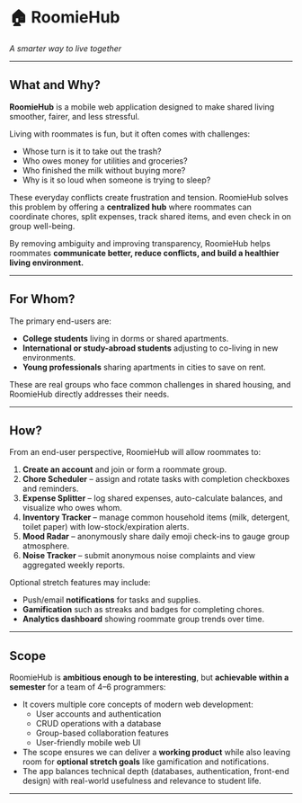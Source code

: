 # 🏠 RoomieHub  
*A smarter way to live together*  

---

## What and Why?  
**RoomieHub** is a mobile web application designed to make shared living smoother, fairer, and less stressful.  

Living with roommates is fun, but it often comes with challenges:  
- Whose turn is it to take out the trash?  
- Who owes money for utilities and groceries?  
- Who finished the milk without buying more?  
- Why is it so loud when someone is trying to sleep?  

These everyday conflicts create frustration and tension. RoomieHub solves this problem by offering a **centralized hub** where roommates can coordinate chores, split expenses, track shared items, and even check in on group well-being.  

By removing ambiguity and improving transparency, RoomieHub helps roommates **communicate better, reduce conflicts, and build a healthier living environment.**  

---

## For Whom?  
The primary end-users are:  
- **College students** living in dorms or shared apartments.  
- **International or study-abroad students** adjusting to co-living in new environments.  
- **Young professionals** sharing apartments in cities to save on rent.  

These are real groups who face common challenges in shared housing, and RoomieHub directly addresses their needs.  

---

## How?  
From an end-user perspective, RoomieHub will allow roommates to:  

1. **Create an account** and join or form a roommate group.  
2. **Chore Scheduler** – assign and rotate tasks with completion checkboxes and reminders.  
3. **Expense Splitter** – log shared expenses, auto-calculate balances, and visualize who owes whom.  
4. **Inventory Tracker** – manage common household items (milk, detergent, toilet paper) with low-stock/expiration alerts.  
5. **Mood Radar** – anonymously share daily emoji check-ins to gauge group atmosphere.  
6. **Noise Tracker** – submit anonymous noise complaints and view aggregated weekly reports.  

Optional stretch features may include:  
- Push/email **notifications** for tasks and supplies.  
- **Gamification** such as streaks and badges for completing chores.  
- **Analytics dashboard** showing roommate group trends over time.  

---

## Scope  
RoomieHub is **ambitious enough to be interesting**, but **achievable within a semester** for a team of 4–6 programmers:  

- It covers multiple core concepts of modern web development:  
  - User accounts and authentication  
  - CRUD operations with a database  
  - Group-based collaboration features  
  - User-friendly mobile web UI  
- The scope ensures we can deliver a **working product** while also leaving room for **optional stretch goals** like gamification and notifications.  
- The app balances technical depth (databases, authentication, front-end design) with real-world usefulness and relevance to student life.  

---